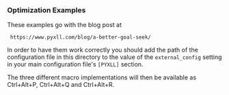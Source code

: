 ### Optimization Examples

These examples go with the blog post at

     https://www.pyxll.com/blog/a-better-goal-seek/

In order to have them work correctly you should add the
path of the configuration file in this directory to the value of
the `external_config` setting in your main configuration file's
`[PYXLL]` section.

The three different macro implementations will then be available
as Ctrl+Alt+P, Ctrl+Alt+Q and Ctrl+Alt+R.